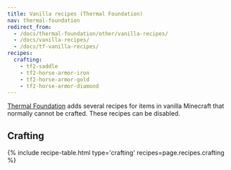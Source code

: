 ```yaml
---
title: Vanilla recipes (Thermal Foundation)
nav: thermal-foundation
redirect_from:
  - /docs/thermal-foundation/other/vanilla-recipes/
  - /docs/vanilla-recipes/
  - /docs/tf-vanilla-recipes/
recipes:
  crafting:
    - tf2-saddle
    - tf2-horse-armor-iron
    - tf2-horse-armor-gold
    - tf2-horse-armor-diamond
---
```


[Thermal Foundation](/docs/thermal-foundation/) adds several recipes for items
in vanilla Minecraft that normally cannot be crafted. These recipes can be
disabled.


Crafting
--------

{% include recipe-table.html type='crafting' recipes=page.recipes.crafting %}
